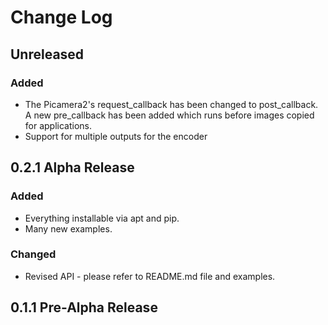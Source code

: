 # Change Log

## Unreleased

### Added

* The Picamera2's request_callback has been changed to post_callback. A new pre_callback has been added which runs before images copied for applications.
* Support for multiple outputs for the encoder

## 0.2.1 Alpha Release

### Added

* Everything installable via apt and pip.
* Many new examples.

### Changed

* Revised API - please refer to README.md file and examples.

## 0.1.1 Pre-Alpha Release
